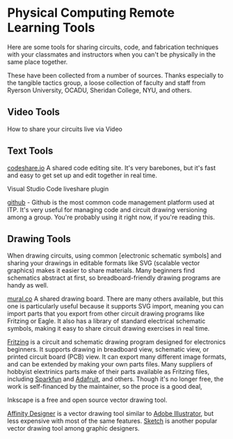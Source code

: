 # Physical Computing Remote Learning Tools

Here are some tools for sharing circuits, code, and fabrication techniques with your classmates and instructors when you can't be physically in the same place together. 

These have been collected from a number of sources. Thanks especially to the tangible tactics group, a loose collection of faculty and staff from  Ryerson University, OCADU, Sheridan College, NYU, and others.  

## Video Tools

How to share your circuits live via Video

## Text Tools

[codeshare.io](https://codeshare.io/) A shared code editing site. It's very barebones, but it's fast and easy to get set up and edit together in real time. 

Visual Studio Code liveshare plugin

[github]() - Github is the most common code management platform used at ITP. It's very useful for managing code and circuit drawing versioning among a group. You're probably using it right now, if you're reading this. 

## Drawing Tools

When drawing circuits, using common [electronic schematic symbols] and sharing your drawings in editable formats like SVG (scalable vector graphics) makes it easier to share materials. Many beginners find schematics abstract at first, so breadboard-friendly drawing programs are handy as well.

[mural.co](https://www.mural.co/) A shared drawing board. There are many others available, but this one is particularly useful because it supports SVG import, meaning you can import parts that you export from other circuit drawing programs like Fritzing or Eagle. It also has a library of standard electrical schematic symbols, making it easy to share circuit drawing exercises in real time.

[Fritzing]() is a circuit and schematic drawing program designed for electronics beginners. It supports drawing in breadboard view, schematic view, or printed circuit board (PCB) view. It can export many different image formats, and can be extended by making your own parts files. Many suppliers of hobbyist elextrinics parts make  of their parts available as Fritzing files, including [Sparkfun]() and [Adafruit](), and others.  Though it's no longer free, the work is self-financed by the maintainer, so the proce is a good deal, 

Inkscape is a free and open source vector drawing tool.

[Affinity Designer]() is a vector drawing tool similar to [Adobe Illustrator](), but less expensive with most of the same features. 
 [Sketch]() is another popular vector drawing tool among graphic designers. 




